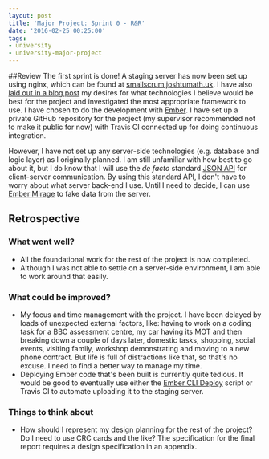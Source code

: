 ```yaml
---
layout: post
title: 'Major Project: Sprint 0 - R&R'
date: '2016-02-25 00:25:00'
tags:
- university
- university-major-project
---
```


##Review
The first sprint is done! A staging server has now been set up using nginx, which can be found at [smallscrum.joshtumath.uk](https://smallscrum.joshtumath.uk/). I have also [laid out in a blog post](/2016/02/24/major-project-comparison-of-frameworks-and-platforms/) my desires for what technologies I believe would be best for the project and investigated the most appropriate framework to use. I have chosen to do the development with [Ember](http://emberjs.com/). I have set up a private GitHub repository for the project (my supervisor recommended not to make it public for now) with Travis CI connected up for doing continuous integration.

However, I have not set up any server-side technologies (e.g. database and logic layer) as I originally planned. I am still unfamiliar with how best to go about it, but I do know that I will use the *de facto* standard [JSON API](http://jsonapi.org/) for client-server communication. By using this standard API, I don't have to worry about what server back-end I use. Until I need to decide, I can use [Ember Mirage](http://www.ember-cli-mirage.com/) to fake data from the server.

## Retrospective
### What went well?
* All the foundational work for the rest of the project is now completed.
* Although I was not able to settle on a server-side environment, I am able to work around that easily.

### What could be improved?
* My focus and time management with the project. I have been delayed by loads of unexpected external factors, like: having to work on a coding task for a BBC assessment centre, my car having its MOT and then breaking down a couple of days later, domestic tasks, shopping, social events, visiting family, workshop demonstrating and moving to a new phone contract. But life is full of distractions like that, so that's no excuse. I need to find a better way to manage my time.
* Deploying Ember code that's been built is currently quite tedious. It would be good to eventually use either the [Ember CLI Deploy](http://ember-cli.com/ember-cli-deploy/) script or Travis CI to automate uploading it to the staging server.

### Things to think about
* How should I represent my design planning for the rest of the project? Do I need to use CRC cards and the like? The specification for the final report requires a design specification in an appendix.